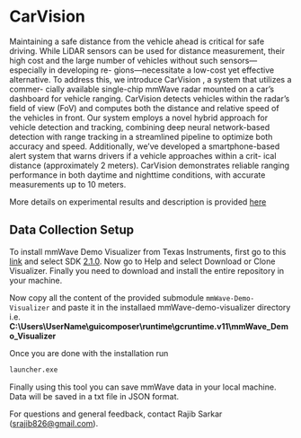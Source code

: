 # CarVision
Maintaining a safe distance from the vehicle ahead
is critical for safe driving. While LiDAR sensors can be used
for distance measurement, their high cost and the large number
of vehicles without such sensors—especially in developing re-
gions—necessitate a low-cost yet effective alternative. To address
this, we introduce CarVision , a system that utilizes a commer-
cially available single-chip mmWave radar mounted on a car’s
dashboard for vehicle ranging. CarVision detects vehicles within
the radar’s field of view (FoV) and computes both the distance
and relative speed of the vehicles in front. Our system employs
a novel hybrid approach for vehicle detection and tracking,
combining deep neural network-based detection with range
tracking in a streamlined pipeline to optimize both accuracy and
speed. Additionally, we’ve developed a smartphone-based alert
system that warns drivers if a vehicle approaches within a crit-
ical distance (approximately 2 meters). CarVision demonstrates
reliable ranging performance in both daytime and nighttime
conditions, with accurate measurements up to 10 meters.

More details on experimental results and description is provided [here](./MoreDetails.md) 


## Data Collection Setup

To install mmWave Demo Visualizer from Texas Instruments, first go to this [link](https://dev.ti.com/gallery/view/mmwave/mmWave_Demo_Visualizer/) and select SDK [2.1.0](https://dev.ti.com/gallery/view/mmwave/mmWave_Demo_Visualizer/ver/2.1.0/). Now go to Help and select Download or Clone Visualizer. Finally you need to download and install the entire repository in your machine.

Now copy all the content of the provided submodule `mmWave-Demo-Visualizer` and paste it in the installaed mmWave-demo-visualizer directory i.e. **C:\Users\UserName\guicomposer\runtime\gcruntime.v11\mmWave_Demo_Visualizer**

Once you are done with the installation run 
```bash
launcher.exe
```
Finally using this tool you can save mmWave data in your local machine. Data will be saved in a txt file in JSON format.


For questions and general feedback, contact Rajib Sarkar (srajib826@gmail.com).




